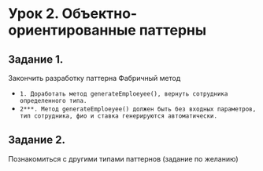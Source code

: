 # Урок 2. Объектно-ориентированные паттерны 

## Задание 1.

Закончить разработку паттерна Фабричный метод

* `1. Доработать метод generateEmploeyee(), вернуть сотрудника определенного типа.`
* `2***. Метод generateEmploeyee() должен быть без входных параметров, тип сотрудника, фио и ставка генерируются автоматически.`

## Задание 2.

Познакомиться с другими типами паттернов (задание по желанию)